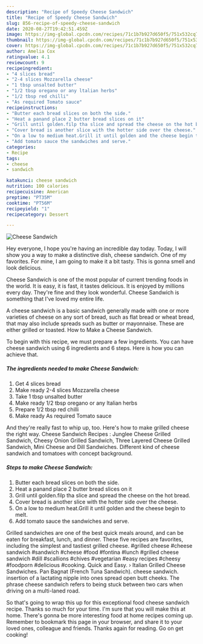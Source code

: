 ```yaml
---
description: "Recipe of Speedy Cheese Sandwich"
title: "Recipe of Speedy Cheese Sandwich"
slug: 856-recipe-of-speedy-cheese-sandwich
date: 2020-08-27T19:42:51.459Z
image: https://img-global.cpcdn.com/recipes/71c1b7b927d650f5/751x532cq70/cheese-sandwich-recipe-main-photo.jpg
thumbnail: https://img-global.cpcdn.com/recipes/71c1b7b927d650f5/751x532cq70/cheese-sandwich-recipe-main-photo.jpg
cover: https://img-global.cpcdn.com/recipes/71c1b7b927d650f5/751x532cq70/cheese-sandwich-recipe-main-photo.jpg
author: Amelia Cox
ratingvalue: 4.1
reviewcount: 9
recipeingredient:
- "4 slices bread"
- "2-4 slices Mozzarella cheese"
- "1 tbsp unsalted butter"
- "1/2 tbsp oregano or any ltalian herbs"
- "1/2 tbsp red chilli"
- "As required Tomato sauce"
recipeinstructions:
- "Butter each bread slices on both the side."
- "Heat a panand place 2 butter bread slices on it"
- "Grill until golden.filp tha slice and spread the cheese on the hot bread."
- "Cover bread is another slice with the hotter side over the cheese."
- "On a low to medium heat.Grill it until golden and the cheese begin to melt."
- "Add tomato sauce the sandwiches and serve."
categories:
- Recipe
tags:
- cheese
- sandwich

katakunci: cheese sandwich 
nutrition: 100 calories
recipecuisine: American
preptime: "PT35M"
cooktime: "PT56M"
recipeyield: "1"
recipecategory: Dessert

---
```



![Cheese Sandwich](https://img-global.cpcdn.com/recipes/71c1b7b927d650f5/751x532cq70/cheese-sandwich-recipe-main-photo.jpg)

Hey everyone, I hope you're having an incredible day today. Today, I will show you a way to make a distinctive dish, cheese sandwich. One of my favorites. For mine, I am going to make it a bit tasty. This is gonna smell and look delicious.

Cheese Sandwich is one of the most popular of current trending foods in the world. It is easy, it is fast, it tastes delicious. It is enjoyed by millions every day. They're fine and they look wonderful. Cheese Sandwich is something that I've loved my entire life.

A cheese sandwich is a basic sandwich generally made with one or more varieties of cheese on any sort of bread, such as flat bread or wheat bread, that may also include spreads such as butter or mayonnaise. These are either grilled or toasted. How to Make a Cheese Sandwich.


To begin with this recipe, we must prepare a few ingredients. You can have cheese sandwich using 6 ingredients and 6 steps. Here is how you can achieve that.

<!--inarticleads1-->

##### The ingredients needed to make Cheese Sandwich:

1. Get 4 slices bread
1. Make ready 2-4 slices Mozzarella cheese
1. Take 1 tbsp unsalted butter
1. Make ready 1/2 tbsp oregano or any ltalian herbs
1. Prepare 1/2 tbsp red chilli
1. Make ready As required Tomato sauce


And they&#39;re really fast to whip up, too. Here&#39;s how to make grilled cheese the right way. Cheese Sandwich Recipes : Junglee Cheese Grilled Sandwich, Cheesy Onion Grilled Sandwich, Three Layered Cheese Grilled Sandwich, Mini Cheese and Dill Sandwiches. Different kind of cheese sandwich and tomatoes with concept background. 

<!--inarticleads2-->

##### Steps to make Cheese Sandwich:

1. Butter each bread slices on both the side.
1. Heat a panand place 2 butter bread slices on it
1. Grill until golden.filp tha slice and spread the cheese on the hot bread.
1. Cover bread is another slice with the hotter side over the cheese.
1. On a low to medium heat.Grill it until golden and the cheese begin to melt.
1. Add tomato sauce the sandwiches and serve.


Grilled sandwiches are one of the best quick meals around, and can be eaten for breakfast, lunch, and dinner. These five recipes are favorites, including the simplest and tastiest grilled cheese. #grilled cheese #cheese sandwich #sandwich #cheese #food #fontina #lunch #grilled cheese sandwich #dill #scallions #chives #vegetarian #easy recipes #cheesy #foodporn #delicious #cooking. Quick and Easy. › Italian Grilled Cheese Sandwiches. Pan Bagnat (French Tuna Sandwich). cheese sandwich. insertion of a lactating nipple into ones spread open butt cheeks. The phrase cheese sandwich refers to being stuck between two cars when driving on a multi-laned road. 

So that's going to wrap this up for this exceptional food cheese sandwich recipe. Thanks so much for your time. I'm sure that you will make this at home. There's gonna be more interesting food at home recipes coming up. Remember to bookmark this page in your browser, and share it to your loved ones, colleague and friends. Thanks again for reading. Go on get cooking!
